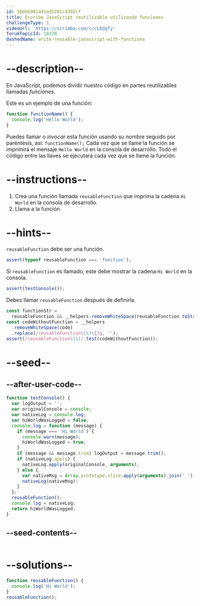 ```yaml
---
id: 56bbb991ad1ed5201cd392cf
title: Escribe JavaScript reutilizable utilizando funciones
challengeType: 1
videoUrl: 'https://scrimba.com/c/cL6dqfy'
forumTopicId: 18378
dashedName: write-reusable-javascript-with-functions
---
```


# --description--

En JavaScript, podemos dividir nuestro código en partes reutilizables llamadas <dfn>funciones</dfn>.

Este es un ejemplo de una función:

```js
function functionName() {
  console.log('Hello World');
}
```

Puedes llamar o <dfn>invocar</dfn> esta función usando su nombre seguido por paréntesis, así: `functionName();` Cada vez que se llame la función se imprimirá el mensaje `Hello World` en la consola de desarrollo. Todo el código entre las llaves se ejecutará cada vez que se llame la función.

# --instructions--

<ol>
  <li>
    Crea una función llamada <code>reusableFunction</code> que imprima la cadena <code>Hi World</code> en la consola de desarrollo.
  </li>
  <li>
    Llama a la función.
  </li>
</ol>

# --hints--

`reusableFunction` debe ser una función.

```js
assert(typeof reusableFunction === 'function');
```

Si `reusableFunction` es llamado, este debe mostrar la cadena `Hi World` en la consola.

```js
assert(testConsole());
```

Debes llamar `reusableFunction` después de definirla.

```js
const functionStr =
  reusableFunction && __helpers.removeWhiteSpace(reusableFunction.toString());
const codeWithoutFunction = __helpers
  .removeWhiteSpace(code)
  .replace(/reusableFunction\(\)\{/g, '');
assert(/reusableFunction\(\)/.test(codeWithoutFunction));
```

# --seed--

## --after-user-code--

```js
function testConsole() {
  var logOutput = '';
  var originalConsole = console;
  var nativeLog = console.log;
  var hiWorldWasLogged = false;
  console.log = function (message) {
    if (message === 'Hi World') {
      console.warn(message);
      hiWorldWasLogged = true;
    }
    if (message && message.trim) logOutput = message.trim();
    if (nativeLog.apply) {
      nativeLog.apply(originalConsole, arguments);
    } else {
      var nativeMsg = Array.prototype.slice.apply(arguments).join(' ');
      nativeLog(nativeMsg);
    }
  };
  reusableFunction();
  console.log = nativeLog;
  return hiWorldWasLogged;
}
```

## --seed-contents--

```js

```

# --solutions--

```js
function reusableFunction() {
  console.log('Hi World');
}
reusableFunction();
```
